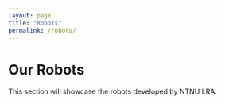 ```yaml
---
layout: page
title: "Robots"
permalink: /robots/
---
```


# Our Robots

This section will showcase the robots developed by NTNU LRA.
